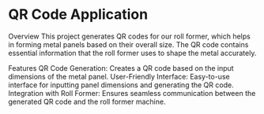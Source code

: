 # QR Code Application
Overview
This project generates QR codes for our roll former, which helps in forming metal panels based on their overall size. The QR code contains essential information that the roll former uses to shape the metal accurately.

Features
QR Code Generation: Creates a QR code based on the input dimensions of the metal panel.
User-Friendly Interface: Easy-to-use interface for inputting panel dimensions and generating the QR code.
Integration with Roll Former: Ensures seamless communication between the generated QR code and the roll former machine.

